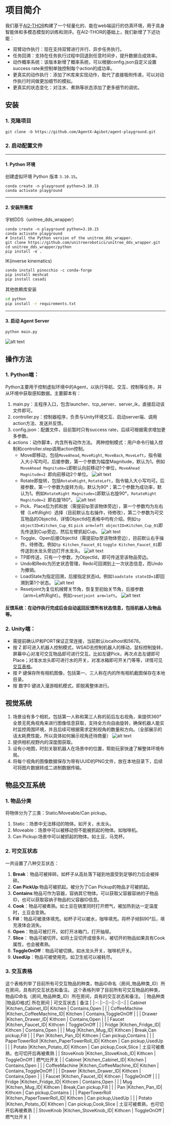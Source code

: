 # 项目简介
我们基于[AI2-THOR](https://ai2thor.allenai.org/)构建了一个轻量化的、能在web端运行的仿真环境，用于具身智能体和多模态模型的训练和测评。在AI2-THOR的基础上，我们新增了下述功能：
- 双臂动作执行：现在支持双臂进行并行、异步任务执行。
- 任务回溯：支持在任务执行过程中回退到任意时间步，提升数据合成效率。
- 动作概率系统：该版本新增了概率系统，可以根据config.json自定义设置success rate来控制单独控制每个action的成功率。
- 更真实的动作执行：添加了IK库来实现动作，取代了直接吸附传递，可以对动作执行时间做更加细节的模拟。
- 更真实的状态变化：对注水、煮熟等状态添加了更多细节的调优。


## 安装
### 1. 克隆项目
```git clone -b https://github.com/AgentX-Agibot/agent-playground.git```

### 2. 启动配置文件
---

#### 1. Python 环境
创建虚拟环境 Python 版本 `3.10.15`。
```
conda create -n playground python=3.10.15
conda activate playground
```
---

#### 2. 安装所需库

宇树DDS（unitree_dds_wrapper）

```
conda create -n playground python=3.10.15
conda activate playground
# Install the Python version of the unitree_dds_wrapper.
git clone https://github.com/unitreerobotics/unitree_dds_wrapper.git
cd unitree_dds_wrapper/python
pip install -e .
```

IK(inverse kinematics)
```
conda install pinocchio -c conda-forge
pip install meshcat
pip install casadi
```

其他依赖库安装

```bash
cd python
pip install -r requirements.txt
```
---

#### 3. 启动 Agent Server

```bash
python main.py
```
![alt text](image/img_v3_launcher.gif)

## 操作方法

### 1. Python端：
Python主要用于控制虚拟环境中的Agent，以执行导航、交互、控制等任务，并从环境中获取感知数据。主要脚本有：
   1. main.py：主程序入口，包含launcher、tcp_server、server_ik，直接启动该文件即可。
   2. controller.py：控制器程序，负责与Unity环境交互、启动server端、调用action方法、发送并反馈。
   3. config.json：配置文件，目前暂时只有success rate，后续可根据需求增加更多参数。
   4. actions：动作脚本，内含所有动作方法。
   两种控制模式：用户命令行输入控制和controller.step调用action控制。
      - Move即移动，包括`MoveAhead`, `MoveRight`, `MoveBack`, `MoveLeft`，指令输入大小写均可。后接参数，第一个参数为幅度Magnitude，默认为1。例如`MoveAhead Magnitude=1`即默认向前移动1个单位，`MoveAhead Magnitude=2 `即向前移动2个单位。
      ![alt text](image/img_v3_move.gif)
      - Rotate即旋转，包括`RotateRight`, `RotateLeft`，指令输入大小写均可。后接参数，第一个参数为旋转方向，默认为90°；第二个参数为成功率，默认为1。例如`RotateRight Magnitude=1`即默认右旋90°，`RotateRight Magnitude=2 `即右旋180°。
      ![alt text](image/img_v3_rotate.gif)
      - Pick、Place后为抓和放（需提前tp至该物体旁边），第一个参数均为左右臂（Left\Right）选择（目前默认左右操作，待修改），第二个参数为可交互物品的ObjectId，详情ObjectId在表格中均有介绍。例如`tp objectID=Kitchen_Cup_01` `pick arm=left objectID=Kitchen_Cup_01`即先传送到Cup旁边，然后左臂抓起Cup。
      ![alt text](image/img_v3_pick.gif)
      - Toggle、Open后接ObjectId（需提前tp至该物体旁边），目前默认右手操作，待修改。例如`tp Kitchen_Faucet_01` `toggle Kitchen_Faucet_01`即传送到水龙头旁边打开水龙头。
      ![alt text](image/img_v3_toggle.gif)
      - TP即传送，只有一个参数，为ObjectId，即可传送至该物品旁边。
      - Undo和Redo为历史状态管理，Redo可回溯到上一次状态信息，而Undo为撤销。
      - LoadState为指定回溯，后接指定状态id。例如`loadstate stateID=1`即回溯到第1个状态。
      ![alt text](image/img_v3_loadstate.gif)
      - Resetjoint为复位机械臂关节角，恢复至初始关节角，后接参数（arm=Left\Right）。例如`resetjoint arm=left`。
      ![alt text](image/img_v3_resetjoint.gif)

#### 反馈系统：在动作执行完成后会自动返回反馈所有状态信息，包括机器人及物品等。

### 2. Unity端：
  - 需提前确认IP和PORT保证正常连接，当前默认localhost和5678。
  - 按 Z 即可进入机器人控制模式，WSAD去控制机器人的移动，鼠标控制旋转，屏幕中心对准可交互物品即可进行交互。比如左键Pick，再次点击左键即可Place；对准水龙头即可进行水的开关，对准冰箱即可开关门等等，详情可见[交互表格](#交互表格)。
  - 按 P 键保存所有相机图像，包括第一、三人称在内的所有相机截图保存在本地目录。
  - 按 数字0 键进入漫游相机模式，即脱离整体进行。


## 视觉系统
1. 场景设有多个相机，包括第一人称和第三人称的前后左右视角，来提供360°全景无死角视角来进行图像信息获取，支持全方向自由旋转，确保机器人能实时监控周围环境，并且后续可根据需求定制视角的数量和方向。（全部展示的话太耗费性能，所以具体如何展示视角还待商量）
![alt text](image/camera.png)
2. 提供相机视野内的深度图获取。
3. 设有小地图，时刻关联机器人在场景中的位置，帮助玩家快速了解整体环境布局。
4. 将每个视角的图像数据保存为带有UUID的PNG文件，放在本地目录下，后续可将图片数据转成二进制数据传输。


## 物品交互系统
### 1. 物品分类
将物体分为了三类：Static/Moveable/Can pickup。
1. Static：场景中无法移动的物体。如开关，水龙头。
2. Moveable：场景中可以被移动但不能被抓起的物体。如咖啡机。
3. Can Pickup:场景中可以被抓起的物体。如土豆，马克杯。
### 2. 可交互状态
一共设置了八种交互状态：
1. **Break**：物品可被摔碎。如杯子从高处落下碰到地面受到足够的力后会被摔碎。
2. **Can PickUp**:物品可被抓起。被分为了Can Pickup的物品才可被抓起。
3. **Contains**:物品可作为容器，容纳其它物体。可以获取父容器容纳的子物品ID，也可以获取容纳子物品的父容器ID信息。
4. **Cook**：物品可被煮熟。如土豆在锅里同时打开燃气，被加热到达一定温度时，土豆会变熟。
5. **Fill**：物品可被液体填充。如杯子可以被水，咖啡填充。将杯子倾斜90°后，填充液体会消失。
6. **Open**：物品可被打开。如打开冰箱门，打开抽屉。
7. **Slice**： 物品可被切开。如将土豆切开成很多片。被切开的物品如果具有Cook属性，也会被煮熟。
8. **ToggleOnOff**：物品可被切换。如水龙头开关，咖啡机开关。
9. **UsedUp**：物品可被使用完。如卫生纸可以被耗尽。
### 3. 交互表格
这个表格列举了目前所有可交互物品的种类，物品ID命名（房间_物品种类_ID）所在房间，具有的交互状态和备注。
这个表格列举了目前所有可交互物品的种类，物品ID命名（房间_物品种类_ID）所在房间，具有的交互状态和备注。
| 物品种类   |物品ID格式| 所在房间 | 可交互状态 | 备注 |
|:-: |:-:|:-:|:-:|:-:|
| Cabinet   |Kitchen_Cabinet_ID| Kitchen   | Contains,Open  | |
| CoffeeMachine   |Kitchen_CoffeeMachine_ID|  Kitchen  | Contains,ToggleOnOff   |    |
| Drawer   |Kitchen_Drawer_ID| Kithcen   | Contains,Open   |    |
| Faucet   |Kitchen_Faucet_ID| Kithcen   | ToggleOnOff   |    |
| Fridge   |Kitchen_Fridge_ID| Kithcen   | Contains,Open  |    |
| Mug   |Kitchen_Mug_ID| Kithcen   | Break,Can pickup,Fill   |    |
| Pan   |Kitchen_Pan_ID| Kithcen   | Can pickup,Contains   |   |
| PaperTowerRoll   |Kitchen_PaperTowerRoll_ID| Kithcen   | Can pickup,UsedUp   |   |
| Potato   |Kitchen_Potato_ID| Kithcen   | Can pickup,Cook,Slice   | 土豆可被煮熟，也可切开后再被煮熟  |
| StoveKnob   |Kitchen_StoveKnob_ID| Kithcen   | ToggleOnOff   |  燃气灶开关  |
| Cabinet   |Kitchen_Cabinet_ID| Kitchen   | Contains,Open  | |
| CoffeeMachine   |Kitchen_CoffeeMachine_ID|  Kitchen  | Contains,ToggleOnOff   |    |
| Drawer   |Kitchen_Drawer_ID| Kithcen   | Contains,Open   |    |
| Faucet   |Kitchen_Faucet_ID| Kithcen   | ToggleOnOff   |    |
| Fridge   |Kitchen_Fridge_ID| Kithcen   | Contains,Open  |    |
| Mug   |Kitchen_Mug_ID| Kithcen   | Break,Can pickup,Fill   |    |
| Pan   |Kitchen_Pan_ID| Kithcen   | Can pickup,Contains   |   |
| PaperTowerRoll   |Kitchen_PaperTowerRoll_ID| Kithcen   | Can pickup,UsedUp   |   |
| Potato   |Kitchen_Potato_ID| Kithcen   | Can pickup,Cook,Slice   | 土豆可被煮熟，也可切开后再被煮熟  |
| StoveKnob   |Kitchen_StoveKnob_ID| Kithcen   | ToggleOnOff   |  燃气灶开关  |


